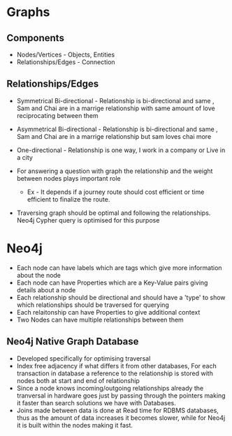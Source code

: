 # Graphs

## Components 
* Nodes/Vertices - Objects, Entities
* Relationships/Edges - Connection

## Relationships/Edges
* Symmetrical Bi-directional - Relationship is bi-directional and same , Sam and Chai are in a marrige relationship with same amount of love reciprocating between them
* Asymmetrical Bi-directional - Relationship is bi-directional and same , Sam and Chai are in a marrige relationship but sam loves chai more
* One-directional - Relationship is one way, I work in a company or Live in a city

* For answering a question with graph the relationship and the weight between nodes plays important role
    - Ex - It depends if a journey route should cost efficient or time efficient to finalize the route.
* Traversing graph should be optimal and following the relationships. Neo4j Cypher query is optimised for this purpose

# Neo4j

* Each node can have labels which are tags which give more information about the node
* Each node can have Properties which are a Key-Value pairs giving details about a node
* Each relationship should be directional and should have a 'type' to show which relationships should be traversed for querying
* Each relaitonship can have Properties to give additional context
* Two Nodes can have multiple relationships between them

## Neo4j Native Graph Database
* Developed specifically for optimising traversal
* Index free adjacency if what differs it from other databases, For each transaction in database a reference to the relationship is stored with nodes both at start and end of relationship
* Since a node knows incoming/outgoing relationships already the tranversal in hardware goes just by passing through the pointers making it faster than search solutions we have with Databases.
* Joins made between data is done at Read time for RDBMS databases, thus as the amount of data increases it becomes slower, while for Neo4j it is built within the nodes making it fast.


